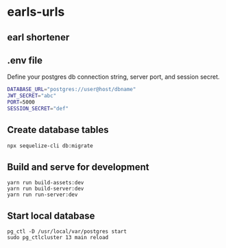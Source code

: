 # earls-urls

## earl shortener

## .env file
Define your postgres db connection string, server port, and session secret.

```sh
DATABASE_URL="postgres://user@host/dbname"
JWT_SECRET="abc"
PORT=5000
SESSION_SECRET="def"
```

## Create database tables
```sh
npx sequelize-cli db:migrate
```

## Build and serve for development
```
yarn run build-assets:dev
yarn run build-server:dev
yarn run run-server:dev
```

## Start local database
```
pg_ctl -D /usr/local/var/postgres start
sudo pg_ctlcluster 13 main reload
```